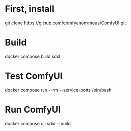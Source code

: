 # First, install
git clone https://github.com/comfyanonymous/ComfyUI.git

# Build
docker compose build sdxl

# Test ComfyUI
docker compose run --rm --service-ports /bin/bash

# Run ComfyUI
docker compose up sdxl --build
